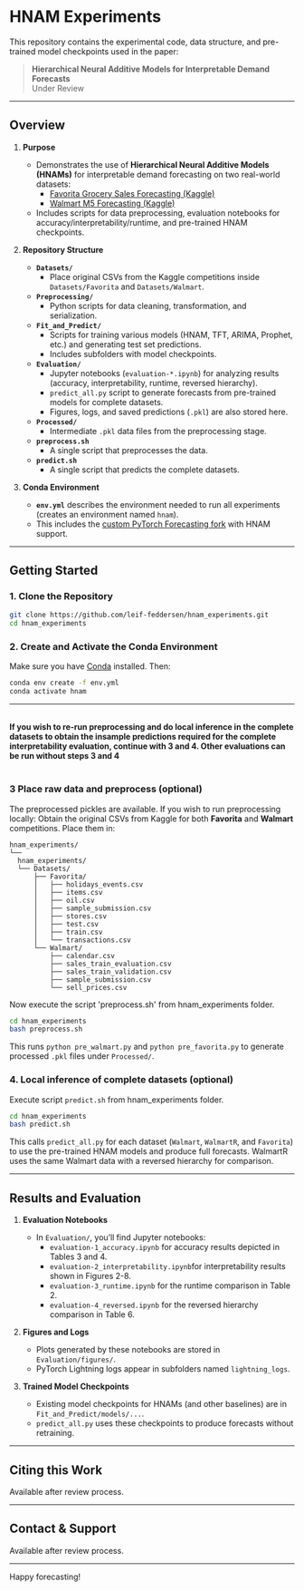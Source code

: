 # HNAM Experiments

This repository contains the experimental code, data structure, and pre-trained model checkpoints used in the paper:

> **Hierarchical Neural Additive Models for Interpretable Demand Forecasts**  
> Under Review

---

## Overview

1. **Purpose**  
   - Demonstrates the use of **Hierarchical Neural Additive Models (HNAMs)** for interpretable demand forecasting on two real-world datasets:
     - [Favorita Grocery Sales Forecasting (Kaggle)](https://www.kaggle.com/competitions/favorita-grocery-sales-forecasting/)
     - [Walmart M5 Forecasting (Kaggle)](https://www.kaggle.com/competitions/m5-forecasting-accuracy/)
   - Includes scripts for data preprocessing, evaluation notebooks for accuracy/interpretability/runtime, and pre-trained HNAM checkpoints.

2. **Repository Structure**  
   - **`Datasets/`**  
     - Place original CSVs from the Kaggle competitions inside `Datasets/Favorita` and `Datasets/Walmart`.  
   - **`Preprocessing/`**  
     - Python scripts for data cleaning, transformation, and serialization.
   - **`Fit_and_Predict/`**  
     - Scripts for training various models (HNAM, TFT, ARIMA, Prophet, etc.) and generating test set predictions.
     - Includes subfolders with model checkpoints.  
   - **`Evaluation/`**  
     - Jupyter notebooks (`evaluation-*.ipynb`) for analyzing results (accuracy, interpretability, runtime, reversed hierarchy).  
     - `predict_all.py` script to generate forecasts from pre-trained models for complete datasets. 
     - Figures, logs, and saved predictions (`.pkl`) are also stored here.  
   - **`Processed/`**  
     - Intermediate `.pkl` data files from the preprocessing stage.  
   - **`preprocess.sh`**  
     - A single script that preprocesses the data.
   - **`predict.sh`**
     - A single script that predicts the complete datasets.

3. **Conda Environment**  
   - **`env.yml`** describes the environment needed to run all experiments (creates an environment named `hnam`).  
   - This includes the [custom PyTorch Forecasting fork](https://github.com/leif-feddersen/pytorch-forecasting/tree/hnam-mods) with HNAM support.

---

## Getting Started

### 1. Clone the Repository

~~~bash
git clone https://github.com/leif-feddersen/hnam_experiments.git
cd hnam_experiments
~~~

### 2. Create and Activate the Conda Environment

Make sure you have [Conda](https://docs.conda.io/projects/conda/en/latest/user-guide/install/) installed. Then:

~~~bash
conda env create -f env.yml
conda activate hnam
~~~

--- 

<br><b>If you wish to re-run preprocessing and do local inference in the complete datasets to obtain
the insample predictions required for the complete interpretability evaluation, continue with 3 and 4.
Other evaluations can be run without steps 3 and 4<br></b><br>

### 3 Place raw data and preprocess (optional)

The preprocessed pickles are available. If you wish to run preprocessing locally:
Obtain the original CSVs from Kaggle for both **Favorita** and **Walmart** competitions. Place them in:

```
hnam_experiments/ 
└── 
  hnam_experiments/
  └── Datasets/
      ├── Favorita/
      │   ├── holidays_events.csv
      │   ├── items.csv
      │   ├── oil.csv
      │   ├── sample_submission.csv
      │   ├── stores.csv
      │   ├── test.csv
      │   ├── train.csv
      │   └── transactions.csv
      └── Walmart/
          ├── calendar.csv
          ├── sales_train_evaluation.csv
          ├── sales_train_validation.csv
          ├── sample_submission.csv
          └── sell_prices.csv
```

Now execute the script 'preprocess.sh' from hnam_experiments folder.
~~~bash
cd hnam_experiments
bash preprocess.sh
~~~

This runs `python pre_walmart.py` and `python pre_favorita.py` to generate processed `.pkl` files under `Processed/`.

### 4. Local inference of complete datasets (optional)

Execute script `predict.sh` from hnam_experiments folder.

~~~bash
cd hnam_experiments
bash predict.sh
~~~

This calls `predict_all.py` for each dataset (`Walmart`, `WalmartR`, and `Favorita`) to use the pre-trained HNAM models and produce full forecasts. WalmartR uses the same Walmart data with a reversed hierarchy for comparison.

---

## Results and Evaluation

1. **Evaluation Notebooks**  
   - In `Evaluation/`, you’ll find Jupyter notebooks:
     - `evaluation-1_accuracy.ipynb`  for accuracy results depicted in Tables 3 and 4.
     - `evaluation-2_interpretability.ipynb`for interpretability results shown in Figures 2-8.
     - `evaluation-3_runtime.ipynb` for the runtime comparison in Table 2.
     - `evaluation-4_reversed.ipynb` for the reversed hierarchy comparison in Table 6.

2. **Figures and Logs**  
   - Plots generated by these notebooks are stored in `Evaluation/figures/`.
   - PyTorch Lightning logs appear in subfolders named `lightning_logs`.

3. **Trained Model Checkpoints**  
   - Existing model checkpoints for HNAMs (and other baselines) are in `Fit_and_Predict/models/...`.
   - `predict_all.py` uses these checkpoints to produce forecasts without retraining.

---

## Citing this Work

Available after review process.

---

## Contact & Support

Available after review process.

---

Happy forecasting!
